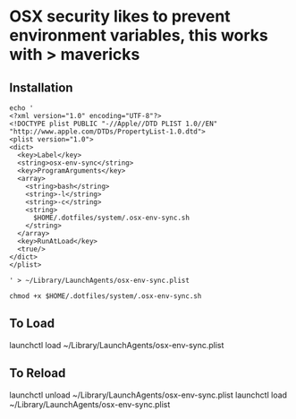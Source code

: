 # OSX security likes to prevent environment variables, this works with > mavericks

## Installation
```
echo '
<?xml version="1.0" encoding="UTF-8"?>
<!DOCTYPE plist PUBLIC "-//Apple//DTD PLIST 1.0//EN" "http://www.apple.com/DTDs/PropertyList-1.0.dtd">
<plist version="1.0">
<dict>
  <key>Label</key>
  <string>osx-env-sync</string>
  <key>ProgramArguments</key>
  <array>
    <string>bash</string>
    <string>-l</string>
    <string>-c</string>
    <string>
      $HOME/.dotfiles/system/.osx-env-sync.sh
    </string>
  </array>
  <key>RunAtLoad</key>
  <true/>
</dict>
</plist>

' > ~/Library/LaunchAgents/osx-env-sync.plist

chmod +x $HOME/.dotfiles/system/.osx-env-sync.sh
```

## To Load
launchctl load ~/Library/LaunchAgents/osx-env-sync.plist

## To Reload
launchctl unload ~/Library/LaunchAgents/osx-env-sync.plist
launchctl load ~/Library/LaunchAgents/osx-env-sync.plist
